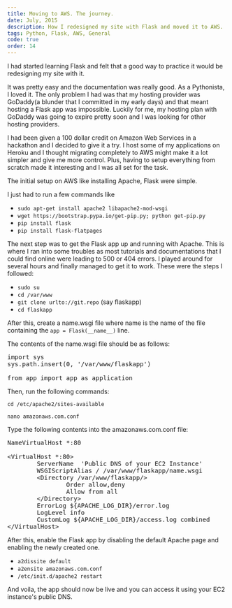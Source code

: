 ```yaml
---
title: Moving to AWS. The journey.
date: July, 2015
description: How I redesigned my site with Flask and moved it to AWS.
tags: Python, Flask, AWS, General
code: true
order: 14
---
```


I had started learning Flask and felt that a good way to practice it would be redesigning my site with it. 

It was pretty easy and the documentation was really good. As a Pythonista, I loved it. The only problem I had was that my hosting provider was GoDaddy(a blunder that I committed in my early days) and that meant hosting a Flask app was impossible. Luckily for me, my hosting plan with GoDaddy was going to expire pretty soon and I was looking for other hosting providers. 

I had been given a 100 dollar credit on Amazon Web Services in a hackathon and I decided to give it a try. I host some of my applications on Heroku and I thought migrating completely to AWS might make it a lot simpler and give me more control. Plus, having to setup everything from scratch made it interesting and I was all set for the task.

The initial setup on AWS like installing Apache, Flask were simple.

I just had to run a few commands like 

- `sudo apt-get install apache2 libapache2-mod-wsgi`
- `wget https://bootstrap.pypa.io/get-pip.py; python get-pip.py`
- `pip install flask`
- `pip install flask-flatpages`

The next step was to get the Flask app up and running with Apache. This is where I ran into some troubles as most tutorials and documentations that I could find online were leading to 500 or 404 errors. I played around for several hours and finally managed to get it to work. These were the steps I followed:

- `sudo su`
- `cd /var/www`
- `git clone urlto://git.repo` (say flaskapp)
- `cd flaskapp`

After this, create a name.wsgi file where name is the name of the file containing the `app = Flask(__name__)` line.

The contents of the name.wsgi file should be as follows:

<pre>
import sys
sys.path.insert(0, '/var/www/flaskapp')

from app import app as application
</pre>

Then, run the following commands:

`cd /etc/apache2/sites-available`

`nano amazonaws.com.conf`

Type the following contents into the amazonaws.com.conf file:

<pre>
NameVirtualHost *:80

&lt;VirtualHost *:80&gt;
        ServerName  'Public DNS of your EC2 Instance'
        WSGIScriptAlias / /var/www/flaskapp/name.wsgi
        &lt;Directory /var/www/flaskapp/&gt;
                Order allow,deny
                Allow from all
        &lt;/Directory&gt;
        ErrorLog ${APACHE_LOG_DIR}/error.log
        LogLevel info
        CustomLog ${APACHE_LOG_DIR}/access.log combined
&lt;/VirtualHost&gt;
</pre>

After this, enable the Flask app by disabling the default Apache page and enabling the newly created one.

- `a2dissite default`
- `a2ensite amazonaws.com.conf`
- `/etc/init.d/apache2 restart`

And voila, the app should now be live and you can access it using your EC2 instance's public DNS.
